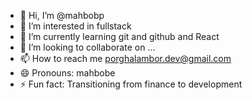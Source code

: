 - 👋 Hi, I’m @mahbobp
- 👀 I’m interested in fullstack
- 🌱 I’m currently learning git and github and React
- 💞️ I’m looking to collaborate on ...
- 📫 How to reach me porghalambor.dev@gmail.com
- 😄 Pronouns: mahbobe
- ⚡ Fun fact: Transitioning from finance to development 

<!---
mahbobp/mahbobp is a ✨ special ✨ repository because its `README.md` (this file) appears on your GitHub profile.
You can click the Preview link to take a look at your changes.
--->
